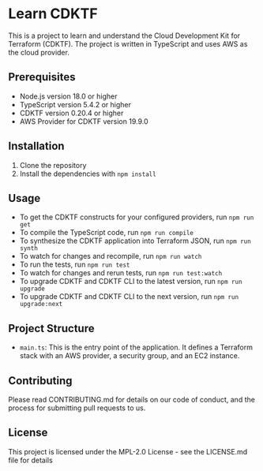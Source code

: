 # Learn CDKTF

This is a project to learn and understand the Cloud Development Kit for Terraform (CDKTF). The project is written in TypeScript and uses AWS as the cloud provider.

## Prerequisites

- Node.js version 18.0 or higher
- TypeScript version 5.4.2 or higher
- CDKTF version 0.20.4 or higher
- AWS Provider for CDKTF version 19.9.0

## Installation

1. Clone the repository
2. Install the dependencies with `npm install`

## Usage

- To get the CDKTF constructs for your configured providers, run `npm run get`
- To compile the TypeScript code, run `npm run compile`
- To synthesize the CDKTF application into Terraform JSON, run `npm run synth`
- To watch for changes and recompile, run `npm run watch`
- To run the tests, run `npm run test`
- To watch for changes and rerun tests, run `npm run test:watch`
- To upgrade CDKTF and CDKTF CLI to the latest version, run `npm run upgrade`
- To upgrade CDKTF and CDKTF CLI to the next version, run `npm run upgrade:next`

## Project Structure

- `main.ts`: This is the entry point of the application. It defines a Terraform stack with an AWS provider, a security group, and an EC2 instance.

## Contributing

Please read CONTRIBUTING.md for details on our code of conduct, and the process for submitting pull requests to us.

## License

This project is licensed under the MPL-2.0 License - see the LICENSE.md file for details